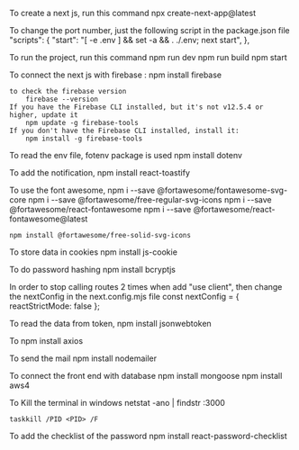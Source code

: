 <!------------------------------------------------------------------------------------------------------------------------------------- -->
To create a next js, run this command 
    npx create-next-app@latest

To change the port number, just the following script in the package.json file 
    "scripts": {
    "start": "[ -e .env ] && set -a && . ./.env; next start",
    },

To run the project, run this command 
    npm run dev <!-- locally -->
    npm run build <!-- to make the build -->
    npm start  <!-- to deploy it online -->

To connect the next js with firebase  : 
    npm install firebase

    to check the firebase version
        firebase --version
    If you have the Firebase CLI installed, but it's not v12.5.4 or higher, update it
        npm update -g firebase-tools
    If you don't have the Firebase CLI installed, install it:
        npm install -g firebase-tools

To read the env file, fotenv package is used 
    npm install dotenv

To add the notification, 
    npm install react-toastify

To use the font awesome,
    npm i --save @fortawesome/fontawesome-svg-core
    npm i --save @fortawesome/free-regular-svg-icons
    npm i --save @fortawesome/react-fontawesome
    npm i --save @fortawesome/react-fontawesome@latest

    npm install @fortawesome/free-solid-svg-icons


To store data in cookies
    npm install js-cookie

To do password hashing
    npm install bcryptjs

In order to stop calling routes 2 times when add "use client", then change the nextConfig in the next.config.mjs file
    const nextConfig = {
        reactStrictMode: false
    };

To read the data from token, 
    npm install jsonwebtoken

To 
    npm install axios

To send the mail 
    npm install nodemailer
    
To connect the front end with database
    npm install mongoose
    npm install aws4


To Kill the terminal in windows 
    netstat -ano | findstr :3000

    taskkill /PID <PID> /F

To add the checklist of the password
    npm install react-password-checklist
